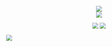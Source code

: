   
<p align="center">      
<a href="https://www.instagram.com/zakarialaoui10/"><img src="https://img.shields.io/badge/instagram%20@zakarialaoui10-8134AF?style=for-the-badge&logo=instagram&logoColor=white"/></a></br>
   <a href="https://web.facebook.com/100010356559195/videos/672100873970384"><img src="https://img.shields.io/badge/facebook%20@Zakaria Elalaoui-7134AF?style=for-the-badge&logo=facebook&logoColor=white"/></a>
   </p>
 <p align="center"><img src="https://github-readme-stats.vercel.app/api/top-langs/?username=zakarialaoui10&theme=tokyonight&layout=compact&langs_count=10&hide_border=true&show_icons=true%22"/>
 <img src="https://github-readme-stats.vercel.app/api?username=zakarialaoui10&hide=issues&theme=tokyonight"/>       
</p>
   
   
   
   
![](https://komarev.com/ghpvc/?username=zakarialaoui10)


 
